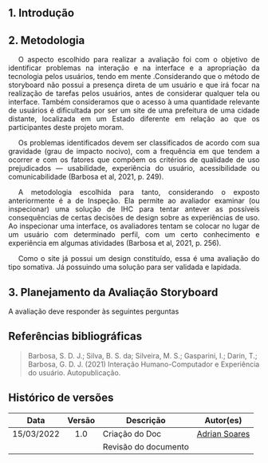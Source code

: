## 1. Introdução

<p style="text-indent: 20px; text-align: justify">

</p>

## 2. Metodologia

<p style="text-indent: 20px; text-align: justify">
O aspecto escolhido para realizar a avaliação foi com o objetivo de identificar problemas na interação e na interface e a apropriação da tecnologia pelos usuários, tendo em mente .Considerando que o método de storyboard não possui a presença direta de um usuário e que irá focar na realização de tarefas pelos usuários, antes de considerar qualquer tela ou interface. Também consideramos que o acesso à uma quantidade relevante de usuários é dificultada por ser um site de uma prefeitura de uma cidade distante, localizada em um Estado diferente em relação ao que os participantes deste projeto moram.
</p>

<p style="text-indent: 20px; text-align: justify">
Os problemas identificados devem ser classificados de acordo com sua gravidade (grau de impacto nocivo), com a frequência em que tendem a ocorrer e com os fatores que compõem os critérios de qualidade de uso
prejudicados — usabilidade, experiência do usuário, acessibilidade ou comunicabilidade (Barbosa et al, 2021, p. 249).
</p>

<p style="text-indent: 20px; text-align: justify">
A metodologia escolhida para tanto, considerando o exposto anteriormente é a de Inspeção. Ela permite ao avaliador examinar (ou inspecionar) uma solução de IHC para tentar antever as possíveis consequências de certas decisões de design sobre as experiências de uso. Ao inspecionar uma interface, os avaliadores tentam se colocar no lugar de um usuário com
determinado perfil, com um certo conhecimento e experiência em algumas atividades (Barbosa et al, 2021, p. 256).
</p>

<p style="text-indent: 20px; text-align: justify">
Como o site já possui um design constituído, essa é uma avaliação do tipo somativa. Já possuindo uma solução para ser validada e lapidada.
</p>

## 3. Planejamento da Avaliação Storyboard

A avaliação deve responder às seguintes perguntas 

## Referências bibliográficas

> Barbosa, S. D. J.; Silva, B. S. da; Silveira, M. S.; Gasparini, I.; Darin, T.; Barbosa, G. D. J. (2021) Interação Humano-Computador e Experiência do usuário. Autopublicação.

## Histórico de versões

 | **Data**   | **Versão** | **Descrição**                            |                **Autor(es)**                 |
 | ---------- | :--------: | ---------------------------------------- | :------------------------------------------: |
 | 15/03/2022 |    1.0     |   Criação do Doc    |        [Adrian Soares](https://github.com/SwampTG)         |
 |  |         |    Revisão do documento   |        [](https://github.com/)         |
